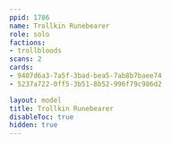 ```yaml
---
ppid: 1786
name: Trollkin Runebearer
role: solo
factions:
- trollbloods
scans: 2
cards:
- 9407d6a3-7a5f-3bad-bea5-7ab8b7baee74
- 5237a722-0ff5-3b51-8b52-996f79c986d2

layout: model
title: Trollkin Runebearer
disableToc: true
hidden: true
---
```

